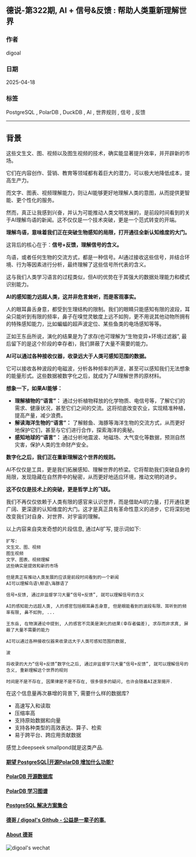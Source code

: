 ## 德说-第322期, AI + 信号&反馈 : 帮助人类重新理解世界   
      
### 作者      
digoal      
      
### 日期      
2025-04-18      
      
### 标签      
PostgreSQL , PolarDB , DuckDB , AI , 世界规则 , 信号 , 反馈    
      
----      
      
## 背景     
  
这些文生文、图、视频以及图生视频的技术，确实能显著提升效率，并开辟新的市场。  
  
它们在内容创作、营销、教育等领域都有着巨大的潜力，可以极大地降低成本，提高生产力。  
  
而文字、图表、视频理解能力，则让AI能够更好地理解人类的意图，从而提供更智能、更个性化的服务。  
  
然而，真正让我感到兴奋，并认为可能推动人类文明发展的，是前段时间看到的关于AI理解鸟语的新闻。这不仅仅是一个技术突破，更是一个范式转变的开端。  
  
**理解鸟语，意味着我们正在突破生物感知的局限，打开通往全新认知维度的大门。**  
  
这背后的核心在于：**信号+反馈，理解信号的含义。**   
  
鸟语，或者任何生物的交流方式，都是一种信号。AI通过接收这些信号，并结合环境、行为等因素进行分析，最终理解了这些信号所代表的含义。  
  
这与我们人类学习语言的过程类似，但AI的优势在于其强大的数据处理能力和模式识别能力。  
  
**AI的感知能力远超人类，这并非危言耸听，而是客观事实。**   
  
人的眼耳鼻舌身意，都受到生理结构的限制。我们的眼睛只能感知有限的波段，耳朵只能听到有限的频率，鼻子在嗅觉灵敏度上远不如狗，更不用说其他动物所拥有的特殊感知能力，比如蝙蝠的超声波定位、某些鱼类的电场感知等等。  
  
正如王东岳所说，演化的结果是为了求存(也可理解为“生物变异+环境过滤器”, 最后留下的是这个阶段的幸存者)，我们屏蔽了大量不需要的能力。  
  
**AI可以通过各种接收仪器，收录远大于人类可感知范围的数据。**   
  
它可以接收各种波段的电磁波，分析各种频率的声波，甚至可以感知我们无法想象的能量形式。这些数据被数字化之后，就成为了AI理解世界的原材料。  
  
**想象一下，如果AI能够：**  
  
*   **理解植物的“语言”：** 通过分析植物释放的化学物质、电信号等，了解它们的需求、健康状况，甚至它们之间的交流。这将彻底改变农业，实现精准种植，提高产量，减少浪费。  
*   **解读海洋生物的“语言”：** 了解鲸鱼、海豚等海洋生物的交流方式，从而更好地保护它们，甚至与它们进行合作，探索海洋的奥秘。  
*   **感知地球的“语言”：** 通过分析地震波、地磁场、大气变化等数据，预测自然灾害，保护人类的生命财产安全。  
  
**数字化之后，我们正在重新理解这个世界的规则。**   
  
AI不仅仅是工具，更是我们拓展感知、理解世界的桥梁。它将帮助我们突破自身的局限，发现隐藏在自然界中的秘密，从而更好地适应环境，推动文明的进步。  
  
**这不仅仅是技术上的突破，更是哲学上的飞跃。**   
  
我们不再仅仅依赖于人类有限的感官来认识世界，而是借助AI的力量，打开通往更广阔、更深邃的认知维度的大门。这才是真正具有革命性意义的进步，它将深刻地改变我们对自身、对世界、对宇宙的理解。  
  
以上内容来自突发奇想的片段信息, 通过AI扩写, 提示词如下:    
```  
扩写:   
文生文、图、视频  
图生视频  
文字、图表、视频理解  
这些确实是提效和新的市场  
  
但是真正有推动人类发展的应该是前段时间看到的一个新闻  
AI可以理解鸟语\鲸语\海豚语了  
  
信号+反馈, 通过非监督学习大量“信号+反馈”, 就可以理解信号的含义  
  
AI的感知能力远超人类, 人的感官包括眼耳鼻舌身意, 但是眼能看到的波段有限、耳听到的频率有限, 鼻不如狗, ...   
  
王东岳, 在物演通论中提到, 人的感官不完美是演化的结果(幸存者偏差), 求存而非求真, 屏蔽了大量不需要的能力  
  
AI可以通过各种接收仪器来收录远大于人类可感知范围的数据,   
  
波  
  
将收录的大力“信号+反馈”数字化之后, 通过非监督学习大量“信号+反馈”, 就可以理解信号的含义, 重新理解这个世界的规则  
  
时间是不是不存在, 因果律是不是不存在, 很多很多的疑问, 也许会随着AI逐渐揭开.  
```
   
在这个信息量再次暴增的背景下, 需要什么样的数据库?    
- 高速写入和读取
- 压缩率高
- 支持原始数据和向量
- 支持各种类型的高效表达、算子、检索
- 易于跨平台、跨应用贡献数据
   
感觉上deepseek smallpond就是这类产品.   
  
  
#### [期望 PostgreSQL|开源PolarDB 增加什么功能?](https://github.com/digoal/blog/issues/76 "269ac3d1c492e938c0191101c7238216")
  
  
#### [PolarDB 开源数据库](https://openpolardb.com/home "57258f76c37864c6e6d23383d05714ea")
  
  
#### [PolarDB 学习图谱](https://www.aliyun.com/database/openpolardb/activity "8642f60e04ed0c814bf9cb9677976bd4")
  
  
#### [PostgreSQL 解决方案集合](../201706/20170601_02.md "40cff096e9ed7122c512b35d8561d9c8")
  
  
#### [德哥 / digoal's Github - 公益是一辈子的事.](https://github.com/digoal/blog/blob/master/README.md "22709685feb7cab07d30f30387f0a9ae")
  
  
#### [About 德哥](https://github.com/digoal/blog/blob/master/me/readme.md "a37735981e7704886ffd590565582dd0")
  
  
![digoal's wechat](../pic/digoal_weixin.jpg "f7ad92eeba24523fd47a6e1a0e691b59")
  
